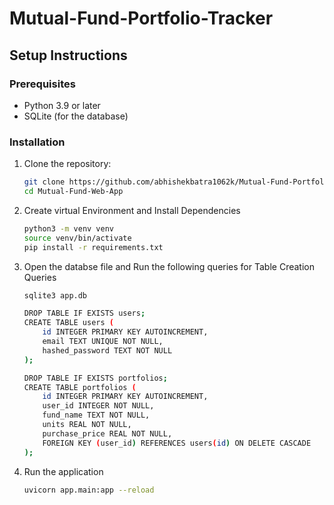 # **Mutual-Fund-Portfolio-Tracker**

## **Setup Instructions**

### **Prerequisites**
- Python 3.9 or later
- SQLite (for the database)

### **Installation**
1. Clone the repository:
   ```bash
   git clone https://github.com/abhishekbatra1062k/Mutual-Fund-Portfolio-Tracker.git
   cd Mutual-Fund-Web-App
2. Create virtual Environment and Install Dependencies
    ```bash
    python3 -m venv venv
    source venv/bin/activate
    pip install -r requirements.txt
3. Open the databse file and Run the following queries for Table Creation Queries
    ```bash
    sqlite3 app.db

    DROP TABLE IF EXISTS users;
    CREATE TABLE users (
        id INTEGER PRIMARY KEY AUTOINCREMENT,
        email TEXT UNIQUE NOT NULL,
        hashed_password TEXT NOT NULL
    );

    DROP TABLE IF EXISTS portfolios;
    CREATE TABLE portfolios (
        id INTEGER PRIMARY KEY AUTOINCREMENT,
        user_id INTEGER NOT NULL,
        fund_name TEXT NOT NULL,
        units REAL NOT NULL,
        purchase_price REAL NOT NULL,
        FOREIGN KEY (user_id) REFERENCES users(id) ON DELETE CASCADE
    );
4. Run the application
    ```bash
    uvicorn app.main:app --reload